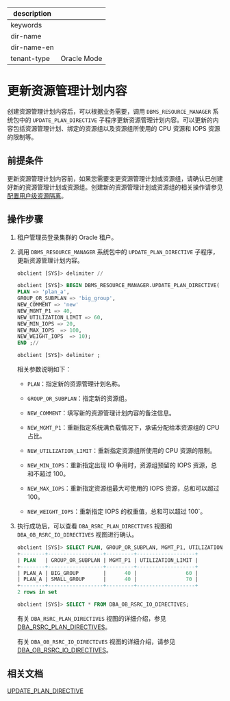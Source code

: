 |description||
|---|---|
|keywords||
|dir-name||
|dir-name-en||
|tenant-type|Oracle Mode|

# 更新资源管理计划内容

创建资源管理计划内容后，可以根据业务需要，调用 `DBMS_RESOURCE_MANAGER` 系统包中的 `UPDATE_PLAN_DIRECTIVE` 子程序更新资源管理计划内容。可以更新的内容包括资源管理计划、绑定的资源组以及资源组所使用的 CPU 资源和 IOPS 资源的限制等。

## 前提条件

更新资源管理计划内容前，如果您需要变更资源管理计划或资源组，请确认已创建好新的资源管理计划或资源组。创建新的资源管理计划或资源组的相关操作请参见 [配置用户级资源隔离](../200.resource-isolation-of-oracle-mode/200.resource-isolation-at-user-level-of-oracle-mode.md)。

## 操作步骤

1. 租户管理员登录集群的 Oracle 租户。

2. 调用 `DBMS_RESOURCE_MANAGER` 系统包中的 `UPDATE_PLAN_DIRECTIVE` 子程序，更新资源管理计划内容。

   ```sql
   obclient [SYS]> delimiter //

   obclient [SYS]> BEGIN DBMS_RESOURCE_MANAGER.UPDATE_PLAN_DIRECTIVE(
   PLAN => 'plan_a',
   GROUP_OR_SUBPLAN => 'big_group',
   NEW_COMMENT => 'new'
   NEW_MGMT_P1 => 40,
   NEW_UTILIZATION_LIMIT => 60,
   NEW_MIN_IOPS => 20,
   NEW_MAX_IOPS  => 100,
   NEW_WEIGHT_IOPS  => 10);
   END ;//

   obclient [SYS]> delimiter ;
   ```

   相关参数说明如下：

   * `PLAN`：指定新的资源管理计划名称。

   * `GROUP_OR_SUBPLAN`：指定新的资源组。
  
   * `NEW_COMMENT`：填写新的资源管理计划内容的备注信息。

   * `NEW_MGMT_P1`：重新指定系统满负载情况下，承诺分配给本资源组的 CPU 占比。
  
   * `NEW_UTILIZATION_LIMIT`：重新指定资源组所使用的 CPU 资源的限制。

   * `NEW_MIN_IOPS`：重新指定出现 IO 争用时，资源组预留的 IOPS 资源，总和不超过 100。

   * `NEW_MAX_IOPS`：重新指定资源组最大可使用的 IOPS 资源，总和可以超过 100。

   * `NEW_WEIGHT_IOPS`：重新指定 IOPS 的权重值，总和可以超过 100`。

3. 执行成功后，可以查看 `DBA_RSRC_PLAN_DIRECTIVES` 视图和 `DBA_OB_RSRC_IO_DIRECTIVES` 视图进行确认。

   ```sql
   obclient [SYS]> SELECT PLAN, GROUP_OR_SUBPLAN, MGMT_P1, UTILIZATION_LIMIT FROM DBA_RSRC_PLAN_DIRECTIVES;
   +--------+------------------+---------+-------------------+
   | PLAN   | GROUP_OR_SUBPLAN | MGMT_P1 | UTILIZATION_LIMIT |
   +--------+------------------+---------+-------------------+
   | PLAN_A | BIG_GROUP        |      40 |                60 |
   | PLAN_A | SMALL_GROUP      |      40 |                70 |
   +--------+------------------+---------+-------------------+
   2 rows in set

   obclient [SYS]> SELECT * FROM DBA_OB_RSRC_IO_DIRECTIVES;
   ```

   有关 `DBA_RSRC_PLAN_DIRECTIVES` 视图的详细介绍，参见 [DBA_RSRC_PLAN_DIRECTIVES](../../../../../700.reference/700.system-views/500.system-view-of-oracle-mode/200.dictionary-view-of-oracle-mode/18600.dba_rsrc_plan_directives-of-oracle-mode.md)。

   有关 `DBA_OB_RSRC_IO_DIRECTIVES` 视图的详细介绍，请参见 [DBA_OB_RSRC_IO_DIRECTIVES](../../../../../700.reference/700.system-views/500.system-view-of-oracle-mode/200.dictionary-view-of-oracle-mode/15000.dba_ob_rsrc_io_directives-oracle.md)。

## 相关文档

[UPDATE_PLAN_DIRECTIVE](../../../../../700.reference/500.sql-reference/300.pl-reference/300.pl-oracle/1400.pl-system-package-oracle/13300.dbms-resource-manager-oracle/900.update-plan-directive-oracle.md)
